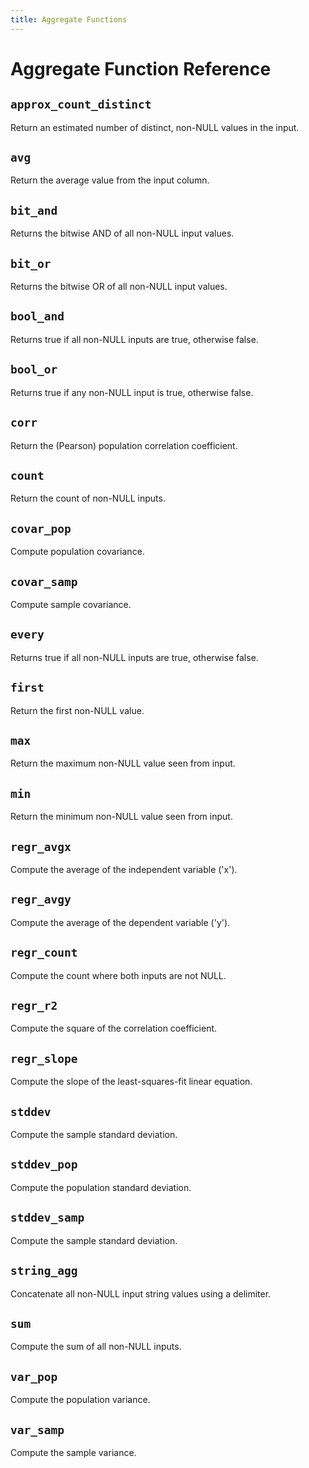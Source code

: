 ```yaml
---
title: Aggregate Functions
---
```


# Aggregate Function Reference

<!-- DOCSGEN_START aggregate_functions -->

## `approx_count_distinct`

Return an estimated number of distinct, non-NULL values in the input.

## `avg`

Return the average value from the input column.

## `bit_and`

Returns the bitwise AND of all non-NULL input values.

## `bit_or`

Returns the bitwise OR of all non-NULL input values.

## `bool_and`

Returns true if all non-NULL inputs are true, otherwise false.

## `bool_or`

Returns true if any non-NULL input is true, otherwise false.

## `corr`

Return the (Pearson) population correlation coefficient.

## `count`

Return the count of non-NULL inputs.

## `covar_pop`

Compute population covariance.

## `covar_samp`

Compute sample covariance.

## `every`

Returns true if all non-NULL inputs are true, otherwise false.

## `first`

Return the first non-NULL value.

## `max`

Return the maximum non-NULL value seen from input.

## `min`

Return the minimum non-NULL value seen from input.

## `regr_avgx`

Compute the average of the independent variable ('x').

## `regr_avgy`

Compute the average of the dependent variable ('y').

## `regr_count`

Compute the count where both inputs are not NULL.

## `regr_r2`

Compute the square of the correlation coefficient.

## `regr_slope`

Compute the slope of the least-squares-fit linear equation.

## `stddev`

Compute the sample standard deviation.

## `stddev_pop`

Compute the population standard deviation.

## `stddev_samp`

Compute the sample standard deviation.

## `string_agg`

Concatenate all non-NULL input string values using a delimiter.

## `sum`

Compute the sum of all non-NULL inputs.

## `var_pop`

Compute the population variance.

## `var_samp`

Compute the sample variance.


<!-- DOCSGEN_END -->
